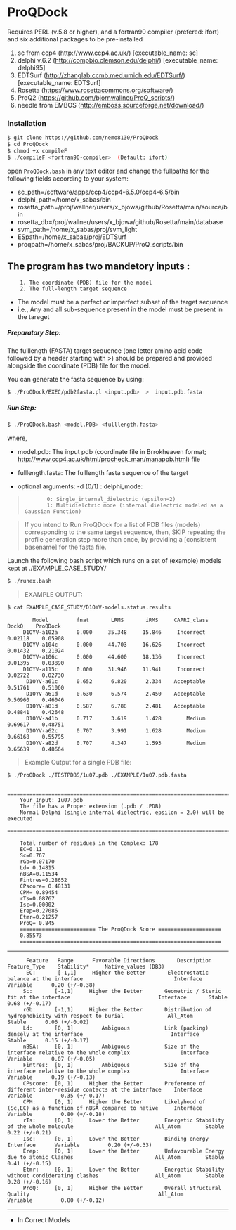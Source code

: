 # ProQDock

Requires PERL (v.5.8 or higher), and a fortran90 compiler (prefered: ifort)
and six additional packages to be pre-installed

1. sc from ccp4 (http://www.ccp4.ac.uk/) [executable_name: sc]
2. delphi v.6.2 (http://compbio.clemson.edu/delphi/) [executable_name: delphi95]
3. EDTSurf (http://zhanglab.ccmb.med.umich.edu/EDTSurf/) [executable_name: EDTSurf]
4. Rosetta (https://www.rosettacommons.org/software/)
5. ProQ2 (https://github.com/bjornwallner/ProQ_scripts/)
6. needle from EMBOS (http://emboss.sourceforge.net/download/)

### Installation

```sh
$ git clone https://github.com/nemo8130/ProQDock
$ cd ProQDock
$ chmod +x compileF
$ ./compileF <fortran90-compiler>  (Default: ifort)
```
open `ProQDock.bash` in any text editor and change the fullpaths for the following fields according to your system: 

- sc_path=/software/apps/ccp4/ccp4-6.5.0/ccp4-6.5/bin
- delphi_path=/home/x_sabas/bin
- rosetta_path=/proj/wallner/users/x_bjowa/github/Rosetta/main/source/bin
- rosetta_db=/proj/wallner/users/x_bjowa/github/Rosetta/main/database
- svm_path=/home/x_sabas/proj/svm_light
- ESpath=/home/x_sabas/proj/EDTSurf
- proqpath=/home/x_sabas/proj/BACKUP/ProQ_scripts/bin

## The program has two mandetory inputs :

        1. The coordinate (PDB) file for the model
        2. The full-length target sequence

- The model must be a perfect or imperfect subset of the target sequence 
- i.e., Any and all sub-sequence present in the model must be present in the tareget

##### Preparatory Step: 
The fulllength (FASTA) target sequence (one letter amino acid code followed by a header starting with >) should be prepared and provided alongside the coordinate (PDB) file for the model.

You can generate the fasta sequence by using:
```sh
$ ./ProQDock/EXEC/pdb2fasta.pl <input.pdb>  >  input.pdb.fasta
```

##### Run Step: 
```sh
$ ./ProQDock.bash <model.PDB> <fulllength.fasta>
```
where,
- model.pdb: The input pdb (coordinate file in Brrokheaven format; http://www.ccp4.ac.uk/html/procheck_man/manappb.html) file
- fulllength.fasta: The fulllength fasta sequence of the target

- optional arguments: -d (0/1) : delphi_mode: 
>            0: Single_internal_dielectric (epsilon=2) 
>            1: Multidielctric mode (internal dielectric modeled as a Gaussian Function)
                           
> If you intend to Run ProQDock for a list of PDB files (models) corresponding to the same target sequence,
then, SKIP repeating the profile generation step more than once, by providing a [consistent basename] for the fasta file.

Launch the following bash script which runs on a set of (example) models kept at ./EXAMPLE_CASE_STUDY/
```sh
$ ./runex.bash
```

> EXAMPLE OUTPUT: 
```sh 
$ cat EXAMPLE_CASE_STUDY/D1OYV-models.status.results 
```
> 
            Model         fnat       LRMS       iRMS     CAPRI_class    DockQ    ProQDock
         D1OYV-a102a      0.000     35.348     15.846     Incorrect    0.02118    0.05908
         D1OYV-a104c      0.000     44.703     16.626     Incorrect    0.01432    0.21024
         D1OYV-a106c      0.000     44.600     18.136     Incorrect    0.01395    0.03890
         D1OYV-a115c      0.000     31.946     11.941     Incorrect    0.02722    0.02730
          D1OYV-a61c      0.652      6.820      2.334    Acceptable    0.51761    0.51060
          D1OYV-a61d      0.630      6.574      2.450    Acceptable    0.50960    0.46046
          D1OYV-a81d      0.587      6.788      2.481    Acceptable    0.48841    0.42648
          D1OYV-a41b      0.717      3.619      1.428        Medium    0.69617    0.48751
          D1OYV-a62c      0.707      3.991      1.628        Medium    0.66168    0.55795
          D1OYV-a82d      0.707      4.347      1.593        Medium    0.65639    0.48664
> 

> Example Output for a single PDB file: 

```sh
$ ./ProQDock ./TESTPDBS/1u07.pdb ./EXAMPLE/1u07.pdb.fasta
```

> 
        ===========================================================================================
        Your Input: 1u07.pdb
        The file has a Proper extension (.pdb / .PDB)
        Normal Delphi (single internal dielectric, epsilon = 2.0) will be executed
        ===========================================================================================
        
        Total number of residues in the Complex: 178
        EC=0.11
        Sc=0.767
        rGb=0.07170
        Ld= 0.14815
        nBSA=0.11534
        Fintres=0.28652
        CPscore= 0.48131
        CPM= 0.89454
        rTs=0.08767
        Isc=0.00002
        Erep=0.27086
        Etmr=0.21257
        ProQ= 0.845
        ======================== The ProQDock Score ====================
        0.85573
        ================================================================
> 
-----------------------------------------------------------------------------------------------------------------------------------------------------------------------
>
          Feature   Range      Favorable Directions       Description   Feature_Type    Stability*     Native_values (DB3) 
          EC:       [-1,1]     Higher the Better       Electrostatic balance at the interface                             Interface      Variable      0.20 (+/-0.38)
         Sc:       [-1,1]     Higher the Better       Geometric / Steric fit at the interface                            Interface       Stable	     0.68 (+/-0.17)
         rGb:      [-1,1]     Higher the Better       Distribution of hydrophobicity with respect to burial              All_Atom        Stable	     0.06 (+/-0.02)
         Ld:       [0, 1]         Ambiguous           Link (packing) densely at the interface                            Interface       Stable	     0.15 (+/-0.17)
         nBSA:     [0, 1]         Ambiguous           Size of the interface relative to the whole complex                Interface      Variable      0.07 (+/-0.05)
         Fintres:  [0, 1]         Ambiguous           Size of the interface relative to the whole complex                Interface      Variable      0.19 (+/-0.13)
         CPscore:  [0, 1]     Higher the Better       Preference of different inter-residue contacts at the interface    Interface      Variable	     0.35 (+/-0.17)
         CPM:      [0, 1]     Higher the Better       Likelyhood of (Sc,EC) as a function of nBSA compared to native     Interface      Variable	     0.80 (+/-0.18)
         rTs:      [0, 1]     Lower the Better        Energetic Stability of the whole molecule                          All_Atom        Stable	     0.22 (+/-0.21)
         Isc:      [0, 1]     Lower the Better        Binding energy                                                     Interface      Variable	     0.20 (+/-0.33)
         Erep:     [0, 1]     Lower the Better        Unfavourable Energy due to atomic Clashes                          All_Atom        Stable	     0.41 (+/-0.15)
         Etmr:     [0, 1]     Lower the Better        Energetic Stability without condiderating clashes                  All_Atom        Stable	     0.28 (+/-0.16)
         ProQ:     [0, 1]     Higher the Better       Overall Structural Quality                                         All_Atom       Variable	     0.80 (+/-0.12)
-----------------------------------------------------------------------------------------------------------------------------------------------------------------------
* In Correct Models 



